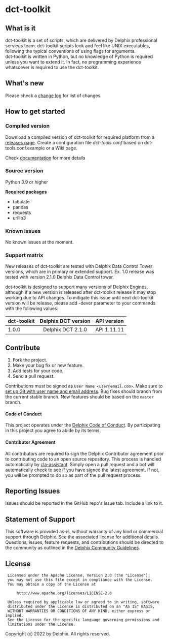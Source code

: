 # dct-toolkit

## What is it

dct-toolkit is a set of scripts, which are delivered by Delphix professional services team.
dct-toolkit scripts look and feel like UNIX executables, following the typical conventions of using flags for arguments.  
dct-toolkit is written in Python, but no knowledge of Python is required unless you want to extend it.  In fact, no programming experience whatsoever is required to use the dct-toolkit.

## What's new

Please check a [change log](https://github.com/delphix/dct-oolkit/blob/master/CHANGELOG.md) for list of changes.

## How to get started
### Compiled version

Download a compiled version of dct-toolkit for required platform from a [releases  page](https://github.com/delphix/dct-toolkit/releases).
Create a configuration file *dct-tools.conf* based on dct-tools.conf.example or a Wiki page.

Check [documentation](https://github.com/delphix/dct-toolkit/wiki) for more details



### Source version

Python 3.9 or higher

**Required packages**
- tabulate
- pandas
- requests
- urllib3


### Known issues

No known issues at the moment.

### Support matrix

New releases of dct-toolkit are tested with Delphix Data Control Tower versions, which are in primary or extended support.
Ex. 1.0 release was tested with version 2.1.0 Delphix Data Control tower.

dct-toolkit is designed to support many versions of Delphix Engines, although if a new version is released after dct-toolkit release
it may stop working due to API changes. To mitigate this issue until next dct-toolkit version will be release, please add
-dever parameter to your commands with the following values:

|dct-toolkit   |Delphix DCT version   |API version |
| :---         |     :---:            | :---       |
| 1.0.0        | Delphix DCT 2.1.0    | API 1.11.11|




## <a id="contribute"></a>Contribute

1.  Fork the project.
2.  Make your bug fix or new feature.
3.  Add tests for your code.
4.  Send a pull request.

Contributions must be signed as `User Name <user@email.com>`. Make sure to [set up Git with user name and email address](https://git-scm.com/book/en/v2/Getting-Started-First-Time-Git-Setup). Bug fixes should branch from the current stable branch. New features should be based on the `master` branch.

#### <a id="code-of-conduct"></a>Code of Conduct

This project operates under the [Delphix Code of Conduct](https://delphix.github.io/code-of-conduct.html). By participating in this project you agree to abide by its terms.

#### <a id="contributor-agreement"></a>Contributor Agreement

All contributors are required to sign the Delphix Contributor agreement prior to contributing code to an open source repository. This process is handled automatically by [cla-assistant](https://cla-assistant.io/). Simply open a pull request and a bot will automatically check to see if you have signed the latest agreement. If not, you will be prompted to do so as part of the pull request process.


## <a id="reporting_issues"></a>Reporting Issues

Issues should be reported in the GitHub repo's issue tab. Include a link to it.

## <a id="statement-of-support"></a>Statement of Support

This software is provided as-is, without warranty of any kind or commercial support through Delphix. See the associated license for additional details. Questions, issues, feature requests, and contributions should be directed to the community as outlined in the [Delphix Community Guidelines](https://delphix.github.io/community-guidelines.html).


## <a id="license"></a>License
```
 Licensed under the Apache License, Version 2.0 (the "License");
 you may not use this file except in compliance with the License.
 You may obtain a copy of the License at

     http://www.apache.org/licenses/LICENSE-2.0

 Unless required by applicable law or agreed to in writing, software
 distributed under the License is distributed on an "AS IS" BASIS,
 WITHOUT WARRANTIES OR CONDITIONS OF ANY KIND, either express or implied.
 See the License for the specific language governing permissions and
 limitations under the License.
```
Copyright (c) 2022 by Delphix. All rights reserved.
